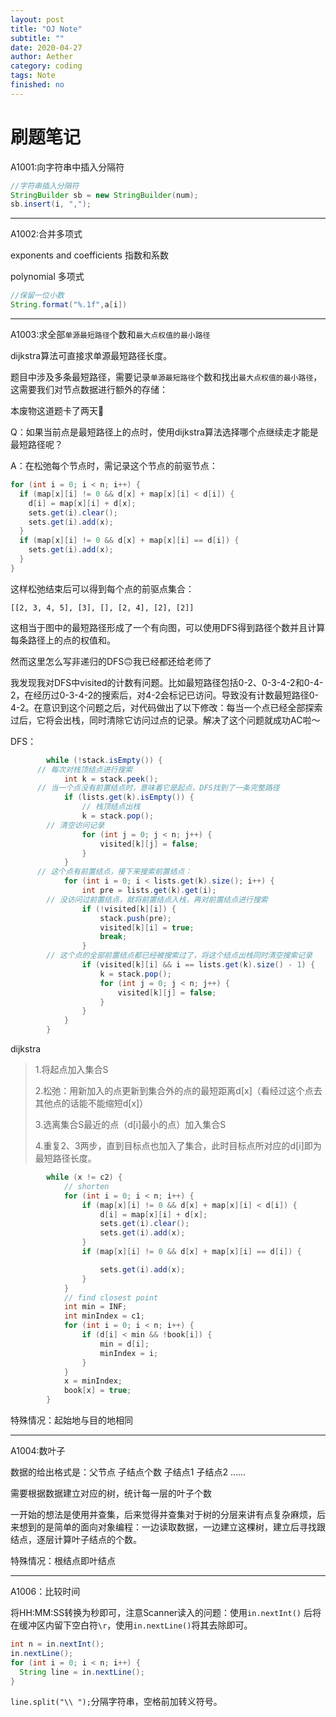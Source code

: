 ```yaml
---
layout: post
title: "OJ Note"
subtitle: ""
date: 2020-04-27
author: Aether
category: coding
tags: Note
finished: no
---
```


# 刷题笔记

A1001:向字符串中插入分隔符

~~~java
//字符串插入分隔符
StringBuilder sb = new StringBuilder(num);
sb.insert(i, ",");
~~~

---

A1002:合并多项式

exponents and coefficients 指数和系数

polynomial 多项式

~~~Java
//保留一位小数
String.format("%.1f",a[i])
~~~

---

A1003:求全部`单源最短路径`个数和`最大点权值的最小路径`

dijkstra算法可直接求单源最短路径长度。

题目中涉及多条最短路径，需要记录`单源最短路径`个数和找出`最大点权值的最小路径`，这需要我们对节点数据进行额外的存储：

本废物这道题卡了两天🤯

Q：如果当前点是最短路径上的点时，使用dijkstra算法选择哪个点继续走才能是最短路径呢？

A：在松弛每个节点时，需记录这个节点的前驱节点：

~~~java
for (int i = 0; i < n; i++) {
  if (map[x][i] != 0 && d[x] + map[x][i] < d[i]) {
    d[i] = map[x][i] + d[x];
    sets.get(i).clear();
    sets.get(i).add(x);
  }
  if (map[x][i] != 0 && d[x] + map[x][i] == d[i]) {
  	sets.get(i).add(x);
  }
}
~~~

这样松弛结束后可以得到每个点的前驱点集合：

~~~
[[2, 3, 4, 5], [3], [], [2, 4], [2], [2]]
~~~

这相当于图中的最短路径形成了一个有向图，可以使用DFS得到路径个数并且计算每条路径上的点的权值和。

然而这里怎么写非递归的DFS🙃我已经都还给老师了

我发现我对DFS中visited的计数有问题。比如最短路径包括0-2、0-3-4-2和0-4-2，在经历过0-3-4-2的搜索后，对4-2会标记已访问。导致没有计数最短路径0-4-2。在意识到这个问题之后，对代码做出了以下修改：每当一个点已经全部探索过后，它将会出栈，同时清除它访问过点的记录。解决了这个问题就成功AC啦～

DFS：

~~~java
		while (!stack.isEmpty()) {
      // 每次对栈顶结点进行搜索
			int k = stack.peek();
      // 当一个点没有前置结点时，意味着它是起点，DFS找到了一条完整路径
			if (lists.get(k).isEmpty()) {
				// 栈顶结点出栈
				k = stack.pop();
        // 清空访问记录
				for (int j = 0; j < n; j++) {
					visited[k][j] = false;
				}
			}
      // 这个点有前置结点，接下来搜索前置结点：
			for (int i = 0; i < lists.get(k).size(); i++) {
				int pre = lists.get(k).get(i);
        // 没访问过前置结点，就将前置结点入栈，再对前置结点进行搜索
				if (!visited[k][i]) {
					stack.push(pre);
					visited[k][i] = true;
					break;
				}
        // 这个点的全部前置结点都已经被搜索过了，将这个结点出栈同时清空搜索记录
				if (visited[k][i] && i == lists.get(k).size() - 1) {
					k = stack.pop();
					for (int j = 0; j < n; j++) {
						visited[k][j] = false;
					}
				}
			}
		}
~~~

dijkstra

> 1.将起点加入集合S
>
> 2.松弛：用新加入的点更新到集合外的点的最短距离d[x]（看经过这个点去其他点的话能不能缩短d[x]）
>
> 3.选离集合S最近的点（d[i]最小的点）加入集合S
>
> 4.重复2、3两步，直到目标点也加入了集合，此时目标点所对应的d[i]即为最短路径长度。

~~~java
		while (x != c2) {
			// shorten
			for (int i = 0; i < n; i++) {
				if (map[x][i] != 0 && d[x] + map[x][i] < d[i]) {
					d[i] = map[x][i] + d[x];
					sets.get(i).clear();
					sets.get(i).add(x);
				}
				if (map[x][i] != 0 && d[x] + map[x][i] == d[i]) {

					sets.get(i).add(x);
				}
			}
			// find closest point
			int min = INF;
			int minIndex = c1;
			for (int i = 0; i < n; i++) {
				if (d[i] < min && !book[i]) {
					min = d[i];
					minIndex = i;
				}
			}
			x = minIndex;
			book[x] = true;
		}
~~~

特殊情况：起始地与目的地相同

---

A1004:数叶子

数据的给出格式是：父节点 子结点个数 子结点1 子结点2 ……

需要根据数据建立对应的树，统计每一层的叶子个数

一开始的想法是使用并查集，后来觉得并查集对于树的分层来讲有点复杂麻烦，后来想到的是简单的面向对象编程：一边读取数据，一边建立这棵树，建立后寻找跟结点，逐层计算叶子结点的个数。

特殊情况：根结点即叶结点

---

A1006：比较时间

将HH:MM:SS转换为秒即可，注意Scanner读入的问题：使用`in.nextInt()` 后将在缓冲区内留下空白符`\r`，使用`in.nextLine()`将其去除即可。

~~~java
int n = in.nextInt();
in.nextLine();
for (int i = 0; i < n; i++) {
  String line = in.nextLine();
}
~~~

`line.split("\\ ");`分隔字符串，空格前加转义符号。


